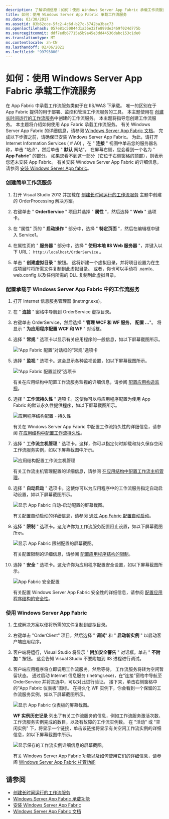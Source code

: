 ```yaml
---
description: 了解详细信息：如何：使用 Windows Server App Fabric 承载工作流服务
title: 如何：使用 Windows Server App Fabric 承载工作流服务
ms.date: 03/30/2017
ms.assetid: 83b62cce-5fc2-4c6d-b27c-5742ba3bac73
ms.openlocfilehash: 057e81c50844d1a36e32fe899de3469f024d775b
ms.sourcegitcommit: ddf7edb67715a5b9a45e3dd44536dabc153c1de0
ms.translationtype: MT
ms.contentlocale: zh-CN
ms.lasthandoff: 02/06/2021
ms.locfileid: "99793800"
---
```

# <a name="how-to-host-a-workflow-service-with-windows-server-app-fabric"></a>如何：使用 Windows Server App Fabric 承载工作流服务

在 App Fabric 中承载工作流服务类似于在 IIS/WAS 下承载。 唯一的区别在于 App Fabric 提供的用于部署、监控和管理工作流服务的工具。 本主题使用在 [创建长时间运行的工作流服务](creating-a-long-running-workflow-service.md)中创建的工作流服务。 本主题将指导您创建工作流服务。 本主题将介绍如何使用 App Fabric 承载工作流服务。 有关 Windows Server App Fabric 的详细信息，请参阅 [Windows Server App Fabric 文档](/previous-versions/appfabric/ff384253(v=azure.10))。 完成以下步骤之前，请确保已安装 Windows Server App Fabric。  为此，请打开 Internet Information Services ( # A0) ，在 " **连接** " 视图中单击您的服务器名称，单击 "站点"，然后单击 " **默认** 网站"。 在屏幕右侧，应会看到一个名为 " **App Fabric**" 的部分。 如果您看不到这一部分（它位于右侧窗格的顶部），则表示您还未安装 App Fabric。 有关安装 Windows Server App Fabric 的详细信息，请参阅 [安装 Windows Server App fabric](/previous-versions/appfabric/ee790960(v=azure.10))。  
  
### <a name="creating-a-simple-workflow-service"></a>创建简单工作流服务  
  
1. 打开 Visual Studio 2012 并加载在 [创建长时间运行的工作流服务](creating-a-long-running-workflow-service.md) 主题中创建的 OrderProcessing 解决方案。  
  
2. 右键单击 " **OrderService** " 项目并选择 " **属性** "，然后选择 " **Web** " 选项卡。  
  
3. 在 "属性" 页的 " **启动操作** " 部分中，选择 " **特定页面** "，然后在编辑框中键入 Service1。  
  
4. 在属性页的 " **服务器** " 部分中，选择 " **使用本地 IIS Web 服务器** "，并键入以下 URL： `http://localhost/OrderService` 。  
  
5. 单击 " **创建虚拟目录** " 按钮。 这将新建一个虚拟目录，并将项目设置为在生成项目时将所需文件复制到此虚拟目录。  或者，你也可以手动将 .xamlx、web.config 以及任何所需的 DLL 复制到此虚拟目录。  
  
### <a name="configuring-a-workflow-service-hosted-in-windows-server-app-fabric"></a>配置承载于 Windows Server App Fabric 中的工作流服务  
  
1. 打开 Internet 信息服务管理器 (inetmgr.exe)。  
  
2. 在 " **连接** " 窗格中导航到 OrderService 虚拟目录。  
  
3. 右键单击 OrderService，然后选择 " **管理 WCF 和 WF 服务**， **配置 ...**"。 将显示 " **为应用程序配置 WCF 和 WF** " 对话框。  
  
4. 选择 " **常规** " 选项卡以显示有关应用程序的一般信息，如以下屏幕截图所示。  
  
     ![“App Fabric 配置”对话框的“常规”选项卡](media/appfabricconfiguration-general.gif "AppFabricConfiguration-General")  
  
5. 选择 " **监视** " 选项卡。这会显示各种监视设置，如以下屏幕截图所示。  
  
     ![“App Fabric 配置监视”选项卡](media/appfabricconfiguration-monitoring.gif "AppFabricConfiguration-Monitoring")  
  
     有关在应用结构中配置工作流服务监视的详细信息，请参阅 [配置应用构造监视](/previous-versions/appfabric/ee677384(v=azure.10))。  
  
6. 选择 " **工作流持久性** " 选项卡。这使你可以将应用程序配置为使用 App Fabric 的默认永久性提供程序，如以下屏幕截图所示。  
  
     ![应用程序结构配置 &#45; 持久性](media/appfabricconfiguration-persistence.gif "AppFabricConfiguration-Persistence")  
  
     有关在 Windows Server App Fabric 中配置工作流持久性的详细信息，请参阅 [在应用结构中配置工作流持久性](/previous-versions/appfabric/ee677353(v=azure.10))。  
  
7. 选择 " **工作流主机管理** " 选项卡。这样，你可以指定何时卸载和持久保存空闲工作流服务实例，如以下屏幕截图中所示。  
  
     ![应用结构配置工作流主机管理](media/appfabricconfiguration-management.gif "AppFabricConfiguration-Management")  
  
     有关工作流主机管理配置的详细信息，请参阅 [在应用结构中配置工作流主机管理](/previous-versions/appfabric/ff383424(v=azure.10))。  
  
8. 选择 " **自动启动** " 选项卡。这使你可以为应用程序中的工作流服务指定自动启动设置，如以下屏幕截图所示。  
  
     ![显示 App Fabric 自动&#45;启动配置的屏幕截图。](./media/how-to-host-a-workflow-service-with-windows-server-app-fabric/app-fabric-auto-start-configuration.gif)  
  
     有关配置自动启动的详细信息，请参阅 [通过 App Fabric 配置自动启动](/previous-versions/appfabric/ee677261(v=azure.10))。  
  
9. 选择 " **限制** " 选项卡。这允许你为工作流服务配置阻止设置，如以下屏幕截图所示。  
  
     ![显示 App Fabric 限制配置的屏幕截图。](./media/how-to-host-a-workflow-service-with-windows-server-app-fabric/app-fabric-throttling-configuration.gif)  
  
     有关配置限制的详细信息，请参阅 [配置应用程序结构的限制](/previous-versions/appfabric/ee677261(v=azure.10))。  
  
10. 选择 " **安全** " 选项卡。这允许你为应用程序配置安全设置，如以下屏幕截图所示。  
  
     ![App Fabric 安全配置](media/appfabricconfiguration-security.gif "AppFabricConfiguration-Security")  
  
     有关配置 Windows Server App Fabric 安全性的详细信息，请参阅 [配置应用程序结构的安全性](/previous-versions/appfabric/ee677278(v=azure.10))。  
  
### <a name="using-windows-server-app-fabric"></a>使用 Windows Server App Fabric  
  
1. 生成解决方案以便将所需的文件复制到虚拟目录。  
  
2. 右键单击 "OrderClient" 项目，然后选择 " **调试**" 和 " **启动新实例** " 以启动客户端应用程序。  
  
3. 客户端将运行，Visual Studio 将显示 " **附加安全警告** " 对话框，单击 " **不附加** " 按钮。 这会告知 Visual Studio 不要附加到 IIS 进程进行调试。  
  
4. 客户端应用程序将立即调用工作流服务，然后等待。 工作流服务将转为空闲暂留状态。 通过启动 Internet 信息服务 (inetmgr.exe)，在“连接”窗格中导航至 OrderService 并将其选中，可以对此进行验证。 接下来，单击右侧窗格中的“App Fabric 仪表板”图标。 在持久化 WF 实例下，你会看到一个保留的工作流服务实例，如以下屏幕截图所示。  
  
     ![显示 App Fabric 仪表板的屏幕截图。](./media/how-to-host-a-workflow-service-with-windows-server-app-fabric/app-fabric-dashboard.gif)  
  
     **WF 实例历史记录** 列出了有关工作流服务的信息，例如工作流服务激活次数、工作流服务实例完成的数目，以及有故障的工作流实例数。 在 "活动" 或 "空闲实例" 下，将显示一个链接，单击该链接将显示有关空闲工作流实例的详细信息，如以下屏幕截图中所示。  
  
     ![显示保存的工作流实例详细信息的屏幕截图。](./media/how-to-host-a-workflow-service-with-windows-server-app-fabric/persisted-workflow-instance-detail.gif)  
  
     有关 Windows Server App Fabric 功能以及如何使用它们的详细信息，请参阅 [Windows Server App Fabric 托管功能](/previous-versions/appfabric/ee677189(v=azure.10))  
  
## <a name="see-also"></a>请参阅

- [创建长时间运行的工作流服务](creating-a-long-running-workflow-service.md)
- [Windows Server App Fabric 承载功能](/previous-versions/appfabric/ee677189(v=azure.10))
- [安装 Windows Server App Fabric](/previous-versions/appfabric/ee790960(v=azure.10))
- [Windows Server App Fabric 文档](/previous-versions/appfabric/ff384253(v=azure.10))
